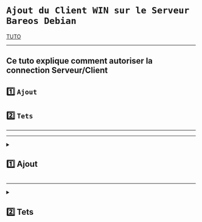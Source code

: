 
# `Ajout du Client WIN sur le Serveur Bareos Debian`

[TUTO](https://docs.bareos.org/Configuration/Director.html#client-resource)

---

Ce tuto explique comment autoriser la connection Serveur/Client
---

## 1️⃣ `Ajout`
## 2️⃣ `Tets`




---
---

<details>
<summary>
<h2>
1️⃣ Ajout
</h2>
</summary>

### Editer un fichier de .conf personalisé (ici clientWIN1.conf) :
      nano /etc/bareos/bareos-dir.d/client/clientwin1.conf
![image](https://github.com/user-attachments/assets/b3d6401c-b998-4439-8ea4-5198e520b530)




</details>


---

<details>
<summary>
<h2>
2️⃣ Tets
</h2>
</summary>

### Redemarrer service bareos-dir
      systemctl restart bareos-dir
      systemctl status bareos-dir

### résultat attendu
![image](https://github.com/user-attachments/assets/63ba94b9-3f42-4d85-b492-38b3e371e3f8)

### Test de connection client serveur
            bconsole
            status client=nom_du_client-fd

### Résultat attendu
![image](https://github.com/user-attachments/assets/3c35094b-e4e3-49af-b1f5-5afdae32a802)
      
</details>

